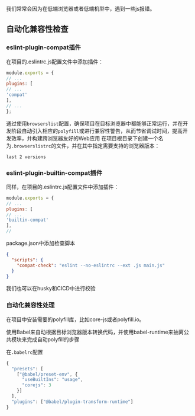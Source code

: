我们常常会因为在低端浏览器或者低端机型中，遇到一些js报错。

## 自动化兼容性检查
### eslint-plugin-compat插件
在项目的.eslintrc.js配置文件中添加插件：
```js
module.exports = {
// ...
plugins: [
// ...
'compat'
],
// ...
};
```
通过使用`browserslist`配置，确保项目在目标浏览器中都能够正常运行，并在开发阶段自动引入相应的`polyfill`或进行兼容性警告，从而节省调试时间，提高开发效率，并构建跨浏览器友好的Web应用
在项目根目录下创建一个名为`.browserslistrc`的文件，并在其中指定需要支持的浏览器版本：
```
last 2 versions
```

### eslint-plugin-builtin-compat插件
同样，在项目的.eslintrc.js配置文件中添加插件：
```js
module.exports = {
// ...
plugins: [
// ...
'builtin-compat'
],
// 
```
package.json中添加检查脚本
```json
{
  "scripts": {
    "compat-check": "eslint --no-eslintrc --ext .js main.js"
  }
}
```
我们也可以在husky和CICD中进行校验

### 自动化兼容性处理
在项目中安装需要的polyfill库，比如core-js或者polyfill.io。

使用Babel来自动根据目标浏览器版本转换代码，并使用babel-runtime来抽离公共模块来完成自动polyfill的步骤

在`.babelrc`配置
```js
{
  "presets": [
    ["@babel/preset-env", {
      "useBuiltIns": "usage",
      "corejs": 3
    }]
  ],
  "plugins": ["@babel/plugin-transform-runtime"]
}
```
